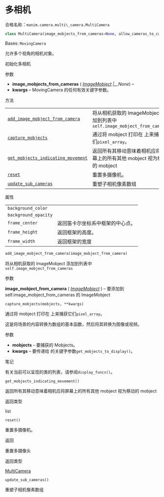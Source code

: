 # 多相机

合格名称：`manim.camera.multi\_camera.MultiCamera`

```py
class MultiCamera(image_mobjects_from_cameras=None, allow_cameras_to_capture_their_own_display=False, **kwargs)
```

Bases: `MovingCamera`

允许多个视角的相机对象。

初始化多相机

参数

- **image_mobjects_from_cameras** ( [_ImageMobject_]() _|\_\_None_) –
- **kwargs** – MovingCamera 的任何有效关键字参数。


方法

|||
|-|-|
[`add_image_mobject_from_camera`]()|将从相机获取的 ImageMobject 添加到列表中`self.image_mobject_from_cameras`
[`capture_mobjects`]()|通过将 mobject 打印在 上来捕获它们`pixel_array`。
[`get_mobjects_indicating_movement`]()|返回所有其移动意味着相机应将屏幕上的所有其他 mobject 视为移动的 mobject
[`reset`]()|重置多摄像机。
[`update_sub_cameras`]()|重塑子相机像素数组


属性

|||
|-|-|
`background_color`|
`background_opacity`|
`frame_center`|返回笛卡尔坐标系中框架的中心点。
`frame_height`|返回框架的高度。
`frame_width`|返回框架的宽度


```py
add_image_mobject_from_camera(image_mobject_from_camera)
```

将从相机获取的 ImageMobject 添加到列表中`self.image_mobject_from_cameras`

参数

**image_mobject_from_camera** ( [_ImageMobject_]() ) – 要添加到 self.image_mobject_from_cameras 的 ImageMobject



`capture_mobjects(mobjects, **kwargs)`

通过将 mobject 打印在 上来捕获它们`pixel_array`。

这是将场景的内容转换为数组的基本函数，然后将其转换为图像或视频。

参数

- **mobjects** – 要捕获的 Mobjects。
- **kwargs** – 要传递给 的关键字参数`get_mobjects_to_display()`。

笔记

有关当前可以呈现的类的列表，请参阅`display_funcs()`。


`get_mobjects_indicating_movement()`

返回所有其移动意味着相机应将屏幕上的所有其他 mobject 视为移动的 mobject

返回类型

list



`reset()`

重置多摄像机。

返回

重置多摄像头

返回类型

[MultiCamera]()



`update_sub_cameras()`

重塑子相机像素数组
